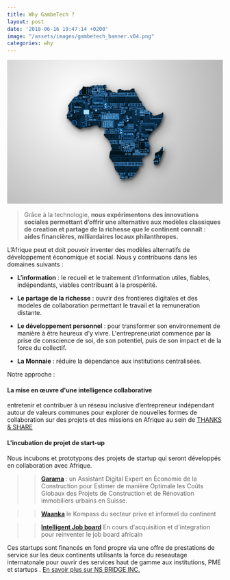 ```yaml
---
title: Why GambeTech ?
layout: post
date: '2018-06-16 19:47:14 +0200'
image: "/assets/images/gambetech_banner.v04.png"
categories: why
---
```


![af](/assets/images/africa-tech.jpg)
   
> Grâce à la technologie, __nous expérimentons des innovations sociales permettant d’offrir une alternative aux modèles classiques de creation et partage de la richesse que le continent connaît : aides financières, milliardaires locaux philanthropes.__ 

L’Afrique peut et doit pouvoir inventer des modèles alternatifs de développement économique et social.  Nous y contribuons dans les domaines suivants :

* __L’information__ : le recueil et le traitement d’information utiles, fiables, indépendants, viables contribuant à la prospérité.

* __Le partage de la richesse__ : ouvrir des frontieres digitales et des modeles de collaboration  permettant le travail et la remuneration distante.

* __Le développement personnel__ : pour transformer son environnement de manière à être heureux d’y vivre.  L'entrepreneuriat commence par la prise de conscience de soi, de son potentiel, puis de son impact et de la force du collectif.

* __La Monnaie__ : réduire la dépendance aux institutions centralisées. 


Notre approche : 

#### La mise en œuvre d'une intelligence collaborative

entretenir et contribuer à un réseau inclusive d’entrepreneur indépendant autour de valeurs communes pour explorer de nouvelles formes de collaboration sur des projets et des missions en Afrique au sein de [THANKS & SHARE](#)

#### L'incubation de projet de start-up 
Nous incubons et prototypons des projets de startup qui seront développés en collaboration avec Afrique.

> > [__Garama__](https://unruffled-mestorf-9a810f.netlify.com/ "Coming Soon") : un Assistant Digital Expert en Économie de la Construction pour Estimer de manière Optimale les Coûts Globaux des Projets de Construction et de Rénovation immobiliers urbains en Suisse.

> >  [__Waanka__](https://unruffled-mestorf-9a810f.netlify.com/ "Coming Soon") le Kompass du secteur prive et informel du continent

> >  [__Intelligent Job board__](http://cameroon-job.net/ "Coming soon") En cours d'acquisition et d'integration pour reinventer le job board africain

Ces startups sont financés en fond propre via une offre de prestations de service sur les deux continents utilisants la force du reseautage internatonale pour ouvrir des services haut de gamme aux institutions, PME et startups .   [En savoir plus sur NS BRIDGE INC.](https://flamboyant-pike-dcb689.netlify.com/ "NS BRIDGE")